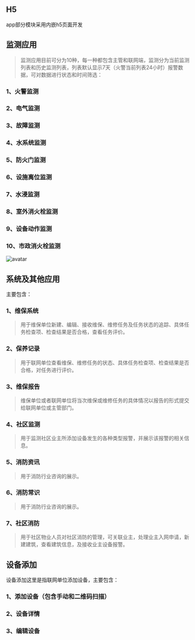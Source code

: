 ## H5
app部分模块采用内嵌h5页面开发
## 监测应用
>监测应用目前可分为10种，每一种都包含主管和联网端，监测分为当前监测列表和历史监测列表，列表默认显示7天（火警当前列表24小时）报警数据，可对数据进行状态和时间筛选：
### 1、火警监测
### 2、电气监测
### 3、故障监测
### 4、水系统监测
### 5、防火门监测
### 6、设施离位监测
### 7、水浸监测
### 8、室外消火栓监测
### 9、设备动作监测
### 10、市政消火栓监测
![avatar](/images/jcyy.png)
## 系统及其他应用
主要包含：
### 1、维保系统
>用于维保单位新建、编辑、接收维保、维修任务及任务状态的追踪、具体任务检查项、检查结果是否合格，查看任务评价。
### 2、保养记录
>用于联网单位查看维保、维修任务的状态、具体任务检查项、检查结果是否合格，对任务进行评价。
### 3、维保报告
>维保单位或者联网单位将当次维保或维修任务的具体情况以报告的形式提交给联网单位或主管部门。
### 4、社区监测
>用于监测社区业主所添加设备发生的各种类型报警，并展示该报警的相关信息。
### 5、消防资讯
>用于消防行业咨询的展示。
### 6、消防常识
>用于消防行业咨询的展示。
### 7、社区消防
>用于社区物业人员对社区消防的管理，可关联业主，处理业主入网申请，新建建筑，查看建筑信息，及接收业主设备报警。
## 设备添加
设备添加这里是指联网单位添加设备，主要包含：
### 1、添加设备（包含手动和二维码扫描）
### 2、设备详情
### 3、编辑设备

